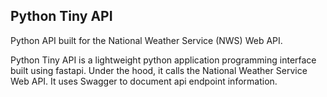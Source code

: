 ## Python Tiny API

Python API built for the National Weather Service (NWS) Web API.

Python Tiny API is a lightweight python application programming interface built using fastapi. Under the hood, it calls the National Weather Service Web API. It uses Swagger to document api endpoint information.  
